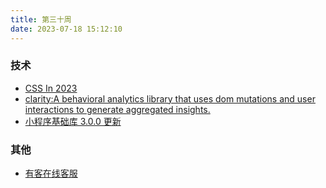 ```yaml
---
title: 第三十周
date: 2023-07-18 15:12:10
---
```


### 技术

- [CSS In 2023](https://juejin.cn/post/7232187022399586362)
- [clarity:A behavioral analytics library that uses dom mutations and user interactions to generate aggregated insights.](https://github.com/microsoft/clarity)
- [小程序基础库 3.0.0 更新](https://developers.weixin.qq.com/community/develop/doc/000002c088c0004848008eae965401?blockType=1&idescene=7)

### 其他

- [有客在线客服](https://youke.co/)
